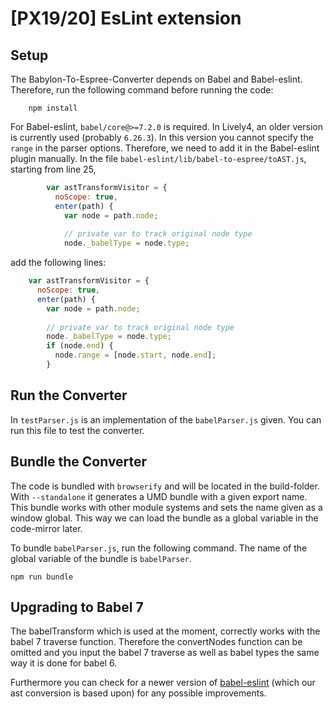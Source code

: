 # [PX19/20] EsLint extension

## Setup
The Babylon-To-Espree-Converter depends on Babel and Babel-eslint. Therefore, run the following command before running the code:
```
    npm install
```

For Babel-eslint, `babel/core@>=7.2.0` is required. In Lively4, an older version is currently used (probably `6.26.3`).
In this version you cannot specify the `range` in the parser options. 
Therefore, we need to add it in the Babel-eslint plugin manually.
In the file `babel-eslint/lib/babel-to-espree/toAST.js`, starting from line 25,
```js
        var astTransformVisitor = {
          noScope: true,
          enter(path) {
            var node = path.node;
        
            // private var to track original node type
            node._babelType = node.type;
```
add the following lines:
```js
    var astTransformVisitor = {
      noScope: true,
      enter(path) {
        var node = path.node;
    
        // private var to track original node type
        node._babelType = node.type;
        if (node.end) {
          node.range = [node.start, node.end];
        }
```

## Run the Converter
In `testParser.js` is an implementation of the `babelParser.js` given. You can run this file to test the converter.


## Bundle the Converter
The code is bundled with `browserify` and will be located in the build-folder. With `--standalone` it generates a UMD bundle with a given export name.
This bundle works with other module systems and sets the name given as a window global.
This way we can load the bundle as a global variable in the code-mirror later.

To bundle `babelParser.js`, run the following command. The name of the global variable of the bundle is `babelParser`.
```
npm run bundle
```

## Upgrading to Babel 7
The babelTransform which is used at the moment, correctly works with the babel 7 traverse function.
Therefore the convertNodes function can be omitted and you input the babel 7 traverse as well as babel types 
the same way it is done for babel 6. 

Furthermore you can check for a newer version of [babel-eslint](https://github.com/babel/babel-eslint/tree/master/lib/babylon-to-espree)
(which our ast conversion is based upon) for any possible improvements.
